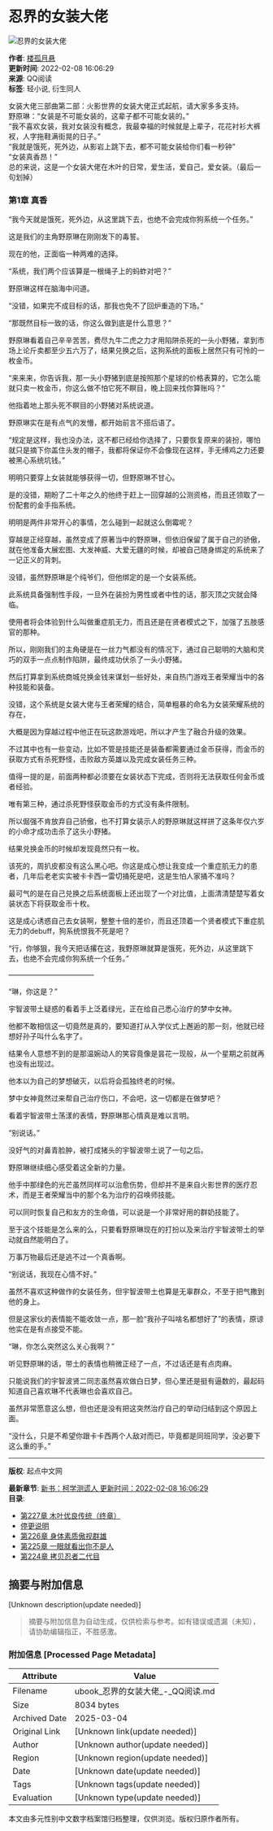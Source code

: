 # 忍界的女装大佬

![忍界的女装大佬](https://wfqqreader-1252317822.image.myqcloud.com/cover/733/35927733/t5_35927733.webp)

**作者**: [楼孤月悬](//book.qq.com/book-writer/5282984903863601)  
**更新时间**: 2022-02-08 16:06:29  
**来源**: QQ阅读  
**标签**: 轻小说, 衍生同人

女装大佬三部曲第二部：火影世界的女装大佬正式起航，请大家多多支持。  
野原琳：“女装是不可能女装的，这辈子都不可能女装的。”  
“我不喜欢女装，我对女装没有概念，我最幸福的时候就是上辈子，花花衬衫大裤衩，人字拖鞋满街晃的日子。”  
“我就是饿死，死外边，从影岩上跳下去，都不可能女装给你们看一秒钟”  
“女装真香昂！”  
总的来说，这是一个女装大佬在木叶的日常，爱生活，爱自己，爱女装。（最后一句划掉）

### 第1章 真香

“我今天就是饿死，死外边，从这里跳下去，也绝不会完成你狗系统一个任务。”

这是我们的主角野原琳在刚刚发下的毒誓。

现在的他，正面临一种两难的选择。

“系统，我们两个应该算是一根绳子上的蚂蚱对吧？”

野原琳这样在脑海中问道。

“没错，如果完不成目标的话，那我也免不了回炉重造的下场。”

“那既然目标一致的话，你这么做到底是什么意思？”

野原琳看着自己辛辛苦苦，费尽九牛二虎之力才用陷阱杀死的一头小野猪，拿到市场上论斤卖都至少五六万了，结果兑换之后，这狗系统的面板上居然只有可怜的一枚金币。

“来来来，你告诉我，那一头小野猪到底是按照那个星球的价格表算的，它怎么能就只卖一枚金币，你这么做不怕它死不瞑目，晚上回来找你算账吗？”

他指着地上那头死不瞑目的小野猪对系统说道。

野原琳实在是有点气的发懵，都开始前言不搭后语了。

“规定是这样，我也没办法，这不都已经给你选择了，只要恢复原来的装扮，哪怕就只是摘下你盖住头发的帽子，我都将保证你不会像现在这样，手无缚鸡之力还要被黑心系统坑钱。”

明明只要穿上女装就能够获得一切，但野原琳不甘心。

是的没错，期盼了二十年之久的他终于赶上一回穿越的公测资格，而且还领取了一份配套的金手指系统。

明明是两件非常开心的事情，怎么碰到一起就这么倒霉呢？

穿越是正经穿越，虽然变成了原著当中的野原琳，但依旧保留了属于自己的骄傲，就在他准备大展宏图、大发神威、大爱无疆的时候，却被自己随身绑定的系统来了一记正义的背刺。

没错，虽然野原琳是个纯爷们，但他绑定的是一个女装系统。

此系统具备强制性手段，一旦外在装扮为男性或者中性的话，那灭顶之灾就会降临。

使用者将会体验到什么叫做重症肌无力，而且还是在贤者模式之下，加强了五肢感官的那种。

所以，刚刚我们的主角硬是在一丝力气都没有的情况下，通过自己聪明的大脑和灵巧的双手一点点制作陷阱，最终成功伏杀了一头小野猪。

然后打算拿到系统商城兑换金钱来谋划一些好处，来自热门游戏王者荣耀当中的各种技能和装备。

没错，这个系统是女装大佬与王者荣耀的结合，简单粗暴的命名为女装荣耀系统的存在，

大概是因为穿越过程中他正在玩这款游戏吧，所以才产生了融合升级的效果。

不过其中也有一些变动，比如不管是技能还是装备都需要通过金币获得，而金币的获取方式有杀死野怪，击败敌方英雄以及完成女装任务三种。

值得一提的是，前面两种都必须要在女装状态下完成，否则将无法获取任何金币或者经验。

唯有第三种，通过杀死野怪获取金币的方式没有条件限制。

所以倔强不肯放弃自己骄傲，也不打算女装示人的野原琳就这样拼了这条年仅六岁的小命才成功击杀了这头小野猪。

结果兑换金币的时候却发现竟然只有一枚。

该死的，周扒皮都没有这么黑心吧。你这是成心想让我变成一个重症肌无力的患者，几年后老老实实被卡卡西一雷切捅死是吧，这是生怕人家捅不准吗？

最可气的是在自己兑换之后系统面板上还出现了一个对比值，上面清清楚楚写着女装状态下将获取金币十枚。

这是成心诱惑自己去女装啊，整整十倍的差价，而且还顶着一个贤者模式下重症肌无力的debuff，狗系统恨我不死是吧？

“行，你够狠，我今天把话撂在这，我野原琳就算是饿死，死外边，从这里跳下去，也绝不会完成你狗系统一个任务。”

————————————

“琳，你这是？”

宇智波带土疑惑的看着手上泛着绿光，正在给自己悉心治疗的梦中女神。

他都不敢相信这一切竟然是真的，要知道打从入学仪式上邂逅的那一刻，他就已经想好孙子叫什么名字了。

结果令人意想不到的是那温婉动人的笑容竟像是昙花一现般，从一个星期之前就再也没有出现过。

他本以为自己的梦想破灭，以后将会孤独终老的时候。

梦中女神竟然过来帮自己治疗伤口，不会吧，这一切都是在做梦吧？

看着宇智波带土荡漾的表情，野原琳那心情真是难以言明。

“别说话。”

没好气的对鼻青脸肿，被打成猪头的宇智波带土说了一句之后。

野原琳继续细心感受着这全新的力量。

他手中那绿色的光芒虽然同样可以治愈伤势，但却并不是来自火影世界的医疗忍术，而是王者荣耀当中的那个名为治疗的召唤师技能。

可以同时恢复自己和友方的生命值，可以说是一个非常好用的群奶技能了。

至于这个技能是怎么来的么，只要看野原琳现在的打扮以及来治疗宇智波带土的举动就自然能明白了。

万事万物最后还是逃不过一个真香啊。

“别说话，我现在心情不好。”

虽然不喜欢这种做作的女装任务，但宇智波带土也算是无辜群众，不至于把气撒到他的身上。

但是这家伙的表情能不能收敛一点，那一脸“我孙子叫啥名都想好了”的表情，原谅他实在是有点接受不能。

“琳，你怎么突然这么关心我啊？”

听见野原琳的话，带土的表情也稍微正经了一点，不过话还是有点肉麻。

只能说我们的宇智波贤二同志虽然喜欢做白日梦，但心里还是挺有逼数的，最起码知道自己喜欢琳不代表琳也会喜欢自己。

虽然非常愿意这么想，但也还是没有把这突然治疗自己的举动归结到这个原因上面。

“没什么，只是不希望你跟卡卡西两个人敌对而已，毕竟都是同班同学，没必要下这么重的手。”

---

**版权**: 起点中文网  

**最新章节**: [新书：柯学测谎人 更新时间：2022-02-08 16:06:29](//book.qq.com/book-read/35927733/234 "忍界的女装大佬 新书：柯学测谎人")  
**目录**: 
- [第227章 木叶优良传统（终章）](//book.qq.com/book-read/35927733/232 "忍界的女装大佬 第227章 木叶优良传统（终章）")  
- [停更说明](//book.qq.com/book-read/35927733/233 "忍界的女装大佬 停更说明")  
- [第226章 身体素质傲视群雄](//book.qq.com/book-read/35927733/231 "忍界的女装大佬 第226章 身体素质傲视群雄")  
- [第225章 一眼就看出你不是人](//book.qq.com/book-read/35927733/230 "忍界的女装大佬 第225章 一眼就看出你不是人")  
- [第224章 拷贝忍者二代目](//book.qq.com/book-read/35927733/229 "忍界的女装大佬 第224章 拷贝忍者二代目")
<!-- tcd_original_link https://ubook.reader.qq.com/book-detail/35927733 -->


## 摘要与附加信息

<!-- tcd_abstract -->
[Unknown description(update needed)]
<!-- tcd_abstract_end -->

> 摘要与附加信息为自动生成，仅供检索与参考。如有错误或遗漏（未知），请协助编辑指正，不胜感激。

### 附加信息 [Processed Page Metadata]

| Attribute       | Value                                  |
|-----------------|----------------------------------------|
| Filename        | ubook_忍界的女装大佬_-_QQ阅读.md                             |
| Size            | 8034 bytes                           |
| Archived Date   | 2025-03-04                             |
| Original Link   | [Unknown link(update needed)]                       |
| Author          | [Unknown author(update needed)]                               |
| Region          | [Unknown region(update needed)]                               |
| Date            | [Unknown date(update needed)]                                 |
| Tags            | [Unknown tags(update needed)]                                 |
| Evaluation            | [Unknown type(update needed)]                                 |
<!-- tcd_table_end -->

本文由多元性别中文数字档案馆归档整理，仅供浏览。版权归原作者所有。
